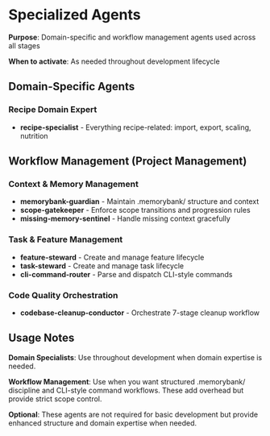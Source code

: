 # Specialized Agents

**Purpose**: Domain-specific and workflow management agents used across all stages

**When to activate**: As needed throughout development lifecycle

## Domain-Specific Agents

### Recipe Domain Expert
- **recipe-specialist** - Everything recipe-related: import, export, scaling, nutrition

## Workflow Management (Project Management)

### Context & Memory Management
- **memorybank-guardian** - Maintain .memorybank/ structure and context
- **scope-gatekeeper** - Enforce scope transitions and progression rules  
- **missing-memory-sentinel** - Handle missing context gracefully

### Task & Feature Management
- **feature-steward** - Create and manage feature lifecycle
- **task-steward** - Create and manage task lifecycle
- **cli-command-router** - Parse and dispatch CLI-style commands

### Code Quality Orchestration
- **codebase-cleanup-conductor** - Orchestrate 7-stage cleanup workflow

## Usage Notes

**Domain Specialists**: Use throughout development when domain expertise is needed.

**Workflow Management**: Use when you want structured .memorybank/ discipline and CLI-style command workflows. These add overhead but provide strict scope control.

**Optional**: These agents are not required for basic development but provide enhanced structure and domain expertise when needed.